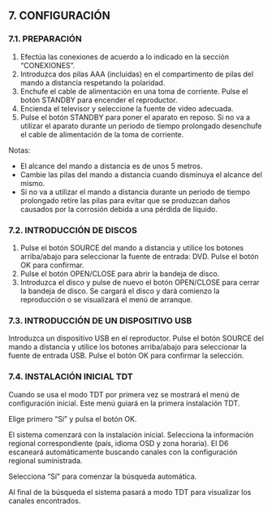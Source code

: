 ## 7. CONFIGURACIÓN

### 7.1. PREPARACIÓN

1. Efectúa las conexiones de acuerdo a lo indicado en la sección “CONEXIONES”.
2. Introduzca dos pilas AAA (incluidas) en el compartimento de pilas del mando a distancia respetando la polaridad.
3. Enchufe el cable de alimentación en una toma de corriente. Pulse el botón STANDBY para encender el reproductor.
4. Encienda el televisor y seleccione la fuente de video adecuada.
5. Pulse el botón STANDBY para poner el aparato en reposo. Si no va a utilizar el aparato durante un periodo de tiempo prolongado desenchufe el cable de alimentación de la toma de corriente.

Notas:
* El alcance del mando a distancia es de unos 5 metros.
* Cambie las pilas del mando a distancia cuando disminuya el alcance del mismo.
* Si no va a utilizar el mando a distancia durante un periodo de tiempo prolongado retire las pilas para evitar que se produzcan daños causados por la corrosión debida a una pérdida de líquido.

### 7.2. INTRODUCCIÓN DE DISCOS

1. Pulse el botón SOURCE del mando a distancia y utilice los botones arriba/abajo para seleccionar la fuente de entrada: DVD. Pulse el botón OK para confirmar.
2. Pulse el botón OPEN/CLOSE para abrir la bandeja de disco.
3. Introduzca el disco y pulse de nuevo el botón OPEN/CLOSE para cerrar la bandeja de disco. Se cargará el disco y dará comienzo la reproducción o se visualizará el menú de arranque.

### 7.3. INTRODUCCIÓN DE UN DISPOSITIVO USB

Introduzca un dispositivo USB en el reproductor. Pulse el botón SOURCE del mando a distancia y utilice los botones arriba/abajo para seleccionar la fuente de entrada USB. Pulse el botón OK para confirmar la selección.

### 7.4. INSTALACIÓN INICIAL TDT

Cuando se usa el modo TDT por primera vez se mostrará el menú de configuración inicial. Este menú guiará en la primera instalación TDT.

Elige primero “Sí” y pulsa el botón OK.

El sistema comenzará con la instalación inicial.
Selecciona la información regional correspondiente (país, idioma OSD y zona horaria). El D6 escaneará automáticamente buscando canales con la configuración regional suministrada.

Selecciona “Sí” para comenzar la búsqueda automática.

Al final de la búsqueda el sistema pasará a modo TDT para visualizar los canales encontrados.
